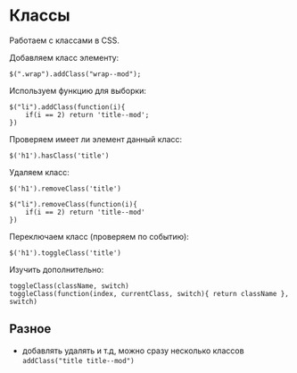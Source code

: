 # Классы
Работаем с классами в CSS.

Добавляем класс элементу:

    $(".wrap").addClass("wrap--mod");

Используем функцию для выборки:

    $("li").addClass(function(i){
        if(i == 2) return 'title--mod';
    })

Проверяем имеет ли элемент данный класс:

    $('h1').hasClass('title')

Удаляем класс:
    
    $('h1').removeClass('title')

    $("li").removeClass(function(i){
        if(i == 2) return 'title--mod'
    })

Переключаем класс (проверяем по событию):

    $('h1').toggleClass('title')

Изучить дополнительно:

    toggleClass(className, switch)
    toggleClass(function(index, currentClass, switch){ return className }, switch)

## Разное
- добавлять удалять и т.д, можно сразу несколько классов `addClass("title title--mod")`
